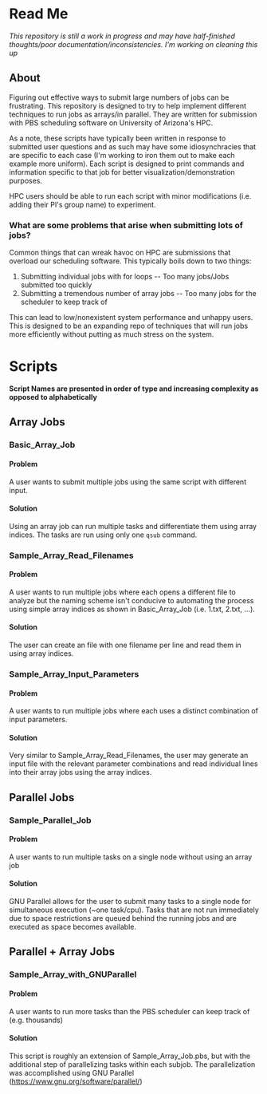 # Read Me

_This repository is still a work in progress and may have half-finished thoughts/poor documentation/inconsistencies. I'm working on cleaning this up_

## About
Figuring out effective ways to submit large numbers of jobs can be frustrating. This repository is designed to try to help implement different techniques to run jobs as arrays/in parallel. They are written for submission with PBS scheduling software on University of Arizona's HPC. 

As a note, these scripts have typically been written in response to submitted user questions and as such may have some idiosynchracies that are specific to each case (I'm working to iron them out to make each example more uniform). Each script is designed to print commands and information specific to that job for better visualization/demonstration purposes. 

HPC users should be able to run each script with minor modifications (i.e. adding their PI's group name) to experiment.


### What are some problems that arise when submitting lots of jobs?

Common things that can wreak havoc on HPC are submissions that overload our scheduling software. This typically boils down to two things:

1. Submitting individual jobs with for loops    -- Too many jobs/Jobs submitted too quickly
2. Submitting a tremendous number of array jobs -- Too many jobs for the scheduler to keep track of

This can lead to low/nonexistent system performance and unhappy users. This is designed to be an expanding repo of techniques that will run jobs more efficiently without putting as much stress on the system. 




# Scripts

**Script Names are presented in order of type and increasing complexity as opposed to alphabetically**

## Array Jobs

### Basic_Array_Job

#### Problem

A user wants to submit multiple jobs using the same script with different input.

#### Solution

Using an array job can run multiple tasks and differentiate them using array indices. The tasks are run using only one ```qsub``` command.


### Sample_Array_Read_Filenames


#### Problem

A user wants to run multiple jobs where each opens a different file to analyze but the naming scheme isn't conducive to automating the process using simple array indices as shown in Basic_Array_Job (i.e. 1.txt, 2.txt, ...).

#### Solution

The user can create an file with one filename per line and read them in using array indices. 

### Sample_Array_Input_Parameters

#### Problem

A user wants to run multiple jobs where each uses a distinct combination of input parameters. 

#### Solution

Very similar to Sample_Array_Read_Filenames, the user may generate an input file with the relevant parameter combinations and read individual lines into their array jobs using the array indices.





## Parallel Jobs

### Sample_Parallel_Job

#### Problem
A user wants to run multiple tasks on a single node without using an array job

#### Solution
GNU Parallel allows for the user to submit many tasks to a single node for simultaneous execution (~one task/cpu). Tasks that are not run immediately due to space restrictions are queued behind the running jobs and are executed as space becomes available.

## Parallel + Array Jobs

### Sample_Array_with_GNUParallel

#### Problem

A user wants to run more tasks than the PBS scheduler can keep track of (e.g. thousands)

#### Solution

This script is roughly an extension of Sample_Array_Job.pbs, but with the additional step of parallelizing tasks within each subjob. The parallelization was accomplished using GNU Parallel (https://www.gnu.org/software/parallel/)


